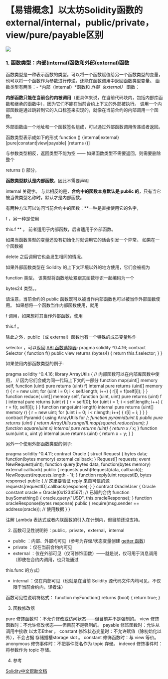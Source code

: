 # 【易错概念】以太坊Solidity函数的external/internal，public/private，view/pure/payable区别


![](https://imgconvert.csdnimg.cn/aHR0cHM6Ly91cGxvYWQtaW1hZ2VzLmppYW5zaHUuaW8vdXBsb2FkX2ltYWdlcy8xMTkwNTc0LWIzN2JiM2NkNjYyMGJmOWEucG5nP2ltYWdlTW9ncjIvYXV0by1vcmllbnQvc3RyaXB8aW1hZ2VWaWV3Mi8yL3cvMTAwMC9mb3JtYXQvd2VicA?x-oss-process=image/format,png)

### 1. 函数类型：内部(internal)函数和外部(external)函数

函数类型是一种表示函数的类型。可以将一个函数赋值给另一个函数类型的变量，也可以将一个函数作为参数进行传递，还能在函数调用中返回函数类型变量。 函数类型有两类：- *内部（internal）*函数和 *外部（external）* 函数：

**内部函数只能在当前合约内被调用**（更具体来说，在当前代码块内，包括内部库函数和继承的函数中），因为它们不能在当前合约上下文的外部被执行。 调用一个内部函数是通过跳转到它的入口标签来实现的，就像在当前合约的内部调用一个函数。

外部函数由一个地址和一个函数签名组成，可以通过外部函数调用传递或者返回。

函数类型表示成如下的形式
function (<parameter types>) {internal|external} [pure|constant|view|payable] [returns (<return types>)]

与参数类型相反，返回类型不能为空 —— 如果函数类型不需要返回，则需要删除整个

returns (<return types>)
部分。

**函数类型默认是内部函数**，因此不需要声明

internal
关键字。 与此相反的是，**合约中的函数本身默认是 public 的**，只有当它被当做类型名称时，默认才是内部函数。

有两种方法可以访问当前合约中的函数：**一种是直接使用它的名字，

f
，另一种是使用

this.f
** 。 前者适用于内部函数，后者适用于外部函数。

如果当函数类型的变量还没有初始化时就调用它的话会引发一个异常。 如果在一个函数被

delete
之后调用它也会发生相同的情况。

如果外部函数类型在 Solidity 的上下文环境以外的地方使用，它们会被视为

function
类型。 该类型将函数地址紧跟其函数标识一起编码为一个

bytes24
类型。。

请注意，当前合约的 public 函数既可以被当作内部函数也可以被当作外部函数使用。 如果想将一个函数当作内部函数使用，就用

f
调用，如果想将其当作外部函数，使用

this.f
。

除此之外，public（或 external）函数也有一个特殊的成员变量称作

selector
，可以返回 [ABI 函数选择器](https://solidity-cn.readthedocs.io/zh/develop/abi-spec.html#abi-function-selector):
pragma solidity ^0.4.16; contract Selector { function f() public view returns (bytes4) { return this.f.selector; } }

如果使用内部函数类型的例子:

pragma solidity ^0.4.16; library ArrayUtils { // 内部函数可以在内部库函数中使用， // 因为它们会成为同一代码上下文的一部分 function map(uint[] memory self, function (uint) pure returns (uint) f) internal pure returns (uint[] memory r) { r = new uint[](self.length); for (uint i = 0; i < self.length; i++) { r[i] = f(self[i]); } } function reduce( uint[] memory self, function (uint, uint) pure returns (uint) f ) internal pure returns (uint r) { r = self[0]; for (uint i = 1; i < self.length; i++) { r = f(r, self[i]); } } function range(uint length) internal pure returns (uint[] memory r) { r = new uint[](length); for (uint i = 0; i < r.length; i++) { r[i] = i; } } } contract Pyramid { using ArrayUtils for /*; function pyramid(uint l) public pure returns (uint) { return ArrayUtils.range(l).map(square).reduce(sum); } function square(uint x) internal pure returns (uint) { return x /* x; } function sum(uint x, uint y) internal pure returns (uint) { return x + y; } }

另外一个使用外部函数类型的例子:

pragma solidity ^0.4.11; contract Oracle { struct Request { bytes data; function(bytes memory) external callback; } Request[] requests; event NewRequest(uint); function query(bytes data, function(bytes memory) external callback) public { requests.push(Request(data, callback)); NewRequest(requests.length - 1); } function reply(uint requestID, bytes response) public { // 这里要验证 reply 来自可信的源 requests[requestID].callback(response); } } contract OracleUser { Oracle constant oracle = Oracle(0x1234567); // 已知的合约 function buySomething() { oracle.query("USD", this.oracleResponse); } function oracleResponse(bytes response) public { require(msg.sender == address(oracle)); // 使用数据 } }
 
注解
Lambda 表达式或者内联函数的引入在计划内，但目前还没支持。

2. 函数可见性说明符：public，private，external，internal

* public
：内部、外部均可见（参考为存储/状态变量创建 [getter 函数](https://solidity-cn.readthedocs.io/zh/develop/contracts.html#getter-functions)）
* private
：仅在当前合约内可见
* external
：仅在外部可见（仅可修饰函数）——就是说，仅可用于消息调用（即使在合约内调用，也只能通过

this.func
的方式）
* internal
：仅在内部可见（也就是在当前 Solidity 源代码文件内均可见，不仅限于当前合约内，译者注）

函数可见性说明符格式：
function myFunction() <visibility specifier> returns (bool) { return true; }

3. 函数修改器

pure 修饰函数时：不允许修改或访问状态——但目前并不是强制的。
view 修饰函数时：不允许修改状态——但目前不是强制的。
payable 修饰函数时：允许从调用中接收 以太币Ether 。
constant 修饰状态变量时：不允许赋值（除初始化以外），不会占据 存储插槽storage slot 。
constant 修饰函数时：与 view 等价。
anonymous 修饰事件时：不把事件签名作为 topic 存储。
indexed 修饰事件时：将参数作为 topic 存储。

4. 参考

[Solidity中文帮助文档](https://solidity-cn.readthedocs.io/zh/develop/)

